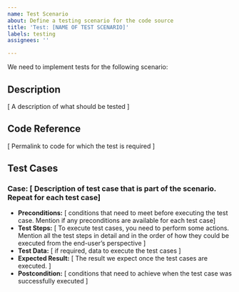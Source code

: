 ```yaml
---
name: Test Scenario
about: Define a testing scenario for the code source
title: 'Test: [NAME OF TEST SCENARIO]'
labels: testing
assignees: ''

---
```


We need to implement tests for the following scenario:

## Description
[ A description of what should be tested ]
## Code Reference
[ Permalink to code for which the test is required ]
## Test Cases 
### Case: [ Description of test case that is part of the scenario. Repeat for each test case]
- **Preconditions:** [ conditions that need to meet before executing the test case. Mention if any preconditions are available for each test case]
- **Test Steps:** [ To execute test cases, you need to perform some actions. Mention all the test steps in detail and in the order of how they could be executed from the end-user’s perspective ]
- **Test Data:** [ if required, data to execute the test cases ]
- **Expected Result:** [ The result we expect once the test cases are executed. ]
- **Postcondition:** [ conditions that need to achieve when the test case was successfully executed ]

